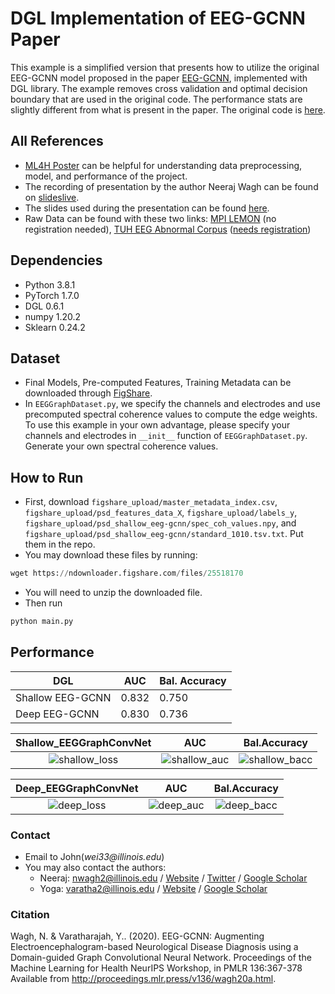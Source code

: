 # DGL Implementation of EEG-GCNN Paper
This example is a simplified version that presents how to utilize the original EEG-GCNN model proposed in the paper [EEG-GCNN](http://proceedings.mlr.press/v136/wagh20a.html), implemented with DGL library. The example removes cross validation and optimal decision boundary that are used in the original code. The performance stats are slightly different from what is present in the paper. The original code is [here](https://github.com/neerajwagh/eeg-gcnn).

## All References
- [ML4H Poster](https://drive.google.com/file/d/14nuAQKiIud3p6-c8r9WLV2tAvCyRwRev/view?usp=sharing) can be helpful for understanding data preprocessing, model, and performance of the project. 
- The recording of presentation by the author Neeraj Wagh can be found on [slideslive](https://slideslive.com/38941020/eeggcnn-augmenting-electroencephalogrambased-neurological-disease-diagnosis-using-a-domainguided-graph-convolutional-neural-network?ref=account-folder-62123-folders).
- The slides used during the presentation can be found [here](https://drive.google.com/file/d/1dXT4QAUXKauf7CAkhrVyhR2PFUsNh4b8/view?usp=sharing).
- Raw Data can be found with these two links: [MPI LEMON](http://fcon_1000.projects.nitrc.org/indi/retro/MPI_LEMON.html) (no registration needed), [TUH EEG Abnormal Corpus](https://www.isip.piconepress.com/projects/tuh_eeg/downloads/tuh_eeg_abnormal/) ([needs registration](https://www.isip.piconepress.com/projects/tuh_eeg/html/request_access.php))

## Dependencies

- Python 3.8.1
- PyTorch 1.7.0
- DGL 0.6.1
- numpy 1.20.2
- Sklearn 0.24.2

## Dataset
- Final Models, Pre-computed Features, Training Metadata can be downloaded through [FigShare](https://figshare.com/articles/software/EEG-GCNN_Supporting_Resources_for_Reproducibility/13251452).
- In ```EEGGraphDataset.py```, we specify the channels and electrodes and use precomputed spectral coherence values to compute the edge weights. To use this example in your own advantage, please specify your channels and electrodes in ```__init__``` function of ```EEGGraphDataset.py```. Generate your own spectral coherence values.
## How to Run
- First, download ```figshare_upload/master_metadata_index.csv```, ```figshare_upload/psd_features_data_X```, ```figshare_upload/labels_y```, ```figshare_upload/psd_shallow_eeg-gcnn/spec_coh_values.npy```, and ```figshare_upload/psd_shallow_eeg-gcnn/standard_1010.tsv.txt```. Put them in the repo. <br>
- You may download these files by running:
```python
wget https://ndownloader.figshare.com/files/25518170
```
- You will need to unzip the downloaded file.
- Then run 
```python
python main.py
```

## Performance

|      DGL          | AUC         | Bal. Accuracy |
|-------------------|-------------|---------------|
| Shallow EEG-GCNN  | 0.832       | 0.750         |
| Deep EEG-GCNN     | 0.830       | 0.736         |

Shallow_EEGGraphConvNet            |  AUC | Bal.Accuracy |
:-------------------------:|:-------------------------:|:---------------:|
![shallow_loss](https://user-images.githubusercontent.com/53772888/128595442-d185bd74-5c5d-4118-a6b7-b89dd307d3aa.png)  |![shallow_auc](https://user-images.githubusercontent.com/53772888/128595453-2f3b181a-bcb7-4da4-becd-7a7aa62083bc.png)|![shallow_bacc](https://user-images.githubusercontent.com/53772888/128595456-b293c888-bf8c-4f37-bd58-d01885da3832.png)

Deep_EEGGraphConvNet            |  AUC | Bal.Accuracy |
:-------------------------:|:-------------------------:|:---------------:|
![deep_loss](https://user-images.githubusercontent.com/53772888/128595458-e4a76591-11cf-405f-9c20-2d161e49c358.png)|![deep_auc](https://user-images.githubusercontent.com/53772888/128595462-7a7bfb67-4601-4e83-8764-d7c44bf979b5.png)|![deep_bacc](https://user-images.githubusercontent.com/53772888/128595467-1a0cd37d-0152-431b-a29b-a40bafb71be5.png)
  
### Contact

- Email to John(_wei33@illinois.edu_)
- You may also contact the authors:
  - Neeraj: nwagh2@illinois.edu / [Website](http://neerajwagh.com/) / [Twitter](https://twitter.com/neeraj_wagh) / [Google Scholar](https://scholar.google.com/citations?hl=en&user=lCy5VsUAAAAJ)
  - Yoga: varatha2@illinois.edu / [Website](https://sites.google.com/view/yoga-personal/home) / [Google Scholar](https://scholar.google.com/citations?user=XwL4dBgAAAAJ&hl=en)

### Citation

Wagh, N. & Varatharajah, Y.. (2020). EEG-GCNN: Augmenting Electroencephalogram-based Neurological Disease Diagnosis using a Domain-guided Graph Convolutional Neural Network. Proceedings of the Machine Learning for Health NeurIPS Workshop, in PMLR 136:367-378 Available from http://proceedings.mlr.press/v136/wagh20a.html.

